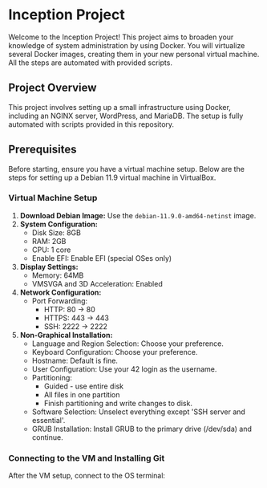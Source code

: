 # Inception Project

Welcome to the Inception Project! This project aims to broaden your knowledge of system administration by using Docker. You will virtualize several Docker images, creating them in your new personal virtual machine. All the steps are automated with provided scripts.

## Project Overview

This project involves setting up a small infrastructure using Docker, including an NGINX server, WordPress, and MariaDB. The setup is fully automated with scripts provided in this repository. 

## Prerequisites

Before starting, ensure you have a virtual machine setup. Below are the steps for setting up a Debian 11.9 virtual machine in VirtualBox.

### Virtual Machine Setup

1. **Download Debian Image:** Use the `debian-11.9.0-amd64-netinst` image.
2. **System Configuration:**
   - Disk Size: 8GB
   - RAM: 2GB
   - CPU: 1 core
   - Enable EFI: Enable EFI (special OSes only)
3. **Display Settings:**
   - Memory: 64MB
   - VMSVGA and 3D Acceleration: Enabled
4. **Network Configuration:**
   - Port Forwarding:
     - HTTP: 80 -> 80
     - HTTPS: 443 -> 443
     - SSH: 2222 -> 2222
5. **Non-Graphical Installation:**
   - Language and Region Selection: Choose your preference.
   - Keyboard Configuration: Choose your preference.
   - Hostname: Default is fine.
   - User Configuration: Use your 42 login as the username.
   - Partitioning:
     - Guided - use entire disk
     - All files in one partition
     - Finish partitioning and write changes to disk.
   - Software Selection: Unselect everything except 'SSH server and essential'.
   - GRUB Installation: Install GRUB to the primary drive (/dev/sda) and continue.

### Connecting to the VM and Installing Git

After the VM setup, connect to the OS terminal: